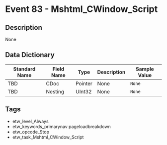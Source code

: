 # Event 83 - Mshtml_CWindow_Script

## Description
None

## Data Dictionary
|Standard Name|Field Name|Type|Description|Sample Value|
|---|---|---|---|---|
|TBD|CDoc|Pointer|None|`None`|
|TBD|Nesting|UInt32|None|`None`|

## Tags
* etw_level_Always
* etw_keywords_primarynav pageloadbreakdown
* etw_opcode_Stop
* etw_task_Mshtml_CWindow_Script